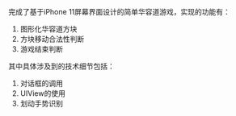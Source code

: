 完成了基于iPhone 11屏幕界面设计的简单华容道游戏，实现的功能有：
1. 图形化华容道方块
2. 方块移动合法性判断
3. 游戏结束判断

其中具体涉及到的技术细节包括：
1. 对话框的调用
2. UIView的使用
3. 划动手势识别
